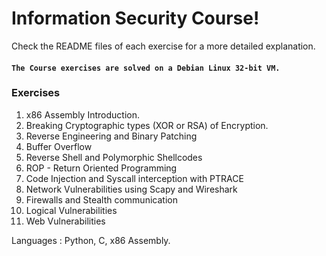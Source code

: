 # **Information Security Course!**
Check the README files of each exercise for a more detailed explanation.

#### **`The Course exercises are solved on a Debian Linux 32-bit VM.`**

### Exercises
1. x86 Assembly Introduction.
2. Breaking Cryptographic types (XOR or RSA) of Encryption.
3. Reverse Engineering and Binary Patching
4. Buffer Overflow
5. Reverse Shell and Polymorphic Shellcodes
6. ROP - Return Oriented Programming
7. Code Injection and Syscall interception with PTRACE
8. Network Vulnerabilities using Scapy and Wireshark
9. Firewalls and Stealth communication
10. Logical Vulnerabilities
11. Web Vulnerabilities


Languages : Python, C, x86 Assembly.
